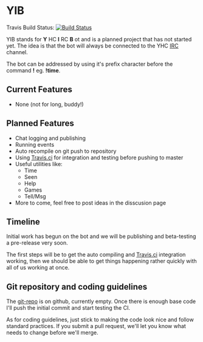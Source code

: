 YIB
===
Travis Build Status: [![Build Status](https://travis-ci.org/Youth-Hackers-Club/YIB.png)](https://travis-ci.org/Youth-Hackers-Club/YIB) 

YIB stands for **Y** HC  **I** RC  **B** ot and is a planned project that has not started yet. The idea is that the bot will always be connected to the YHC [IRC](http://wiki.youthhackersclub.com/index.php?title=IRC) channel.

The bot can be addressed by using it's prefix character before the command **!** eg. **!time**.

## Current Features ##

* None (not for long, buddy!)

## Planned Features ##

* Chat logging and publishing
* Running events
* Auto recompile on git push to repository
* Using [Travis.ci](https://travis-ci.org/) for integration and testing before pushing to master
* Useful utilities like:
    * Time
    * Seen
    * Help
    * Games
    * Tell/Msg
* More to come, feel free to post ideas in the disscusion page


## Timeline ##

Initial work has begun on the bot and we will be publishing and beta-testing a pre-release very soon.

The first steps will be to get the auto compiling and [Travis.ci](https://travis-ci.org/) integration working, then we should be able to get things happening rather quickly with all of us working at once.

## Git repository and coding guidelines ##

The [git-repo](https://github.com/Youth-Hackers-Club/YIB/) is on github, currently empty. Once there is enough base code I'll push the initial commit and start testing the CI.

As for coding guidelines, just stick to making the code look nice and follow standard practices. If you submit a pull request, we'll let you know what needs to change before we'll merge.
